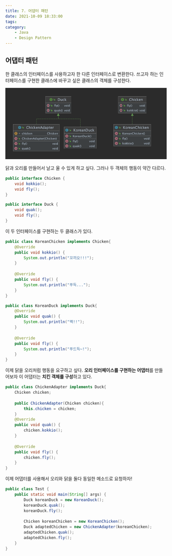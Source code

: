 ```yaml
---
title: 7. 어댑터 패턴
date: 2021-10-09 18:33:00
tags:
category:
    - Java
    - Design Pattern
---
```

## 어댑터 패턴
한 클래스의 인터페이스를 사용하고자 한 다른 인터페이스로 변환한다.
쓰고자 하는 인터페이스를 구현한 클래스에 바꾸고 싶은 클래스의 객체를 구성한다.

![](/img/dp/dp7-1.png)

닭과 오리를 만들어서 날고 울 수 있게 하고 싶다.
그러나 두 객체의 행동이 약간 다르다.
```java
public interface Chicken {
    void kokkio();
    void fly();
}
```
```java
public interface Duck {
    void quak();
    void fly();
}
```

이 두 인터페이스를 구현하는 두 클래스가 있다.
```java
public class KoreanChicken implements Chicken{
    @Override
    public void kokkio() {
        System.out.println("꼬끼오!!!");
    }

    @Override
    public void fly() {
        System.out.println("푸득...");
    }
}
```
```java
public class KoreanDuck implements Duck{
    @Override
    public void quak() {
        System.out.println("꽥!!");
    }

    @Override
    public void fly() {
        System.out.println("푸드득~!");
    }
}
```

이제 닭을 오리처럼 행동을 요구하고 싶다.
**오리 인터페이스를 구현하는 어댑터**를 만들어보자
이 어댑터는 **치킨 객체를 구성**하고 있다.
```java
public class ChickenAdapter implements Duck{
    Chicken chicken;

    public ChickenAdapter(Chicken chicken){
        this.chicken = chicken;
    }
    @Override
    public void quak() {
        chicken.kokkio();
    }

    @Override
    public void fly() {
        chicken.fly();
    }
}
```


이제 어댑터를 사용해서 오리와 닭을 둘다 동일한 메소드로 요청하자!
```java
public class Test {
    public static void main(String[] args) {
        Duck koreanDuck = new KoreanDuck();
        koreanDuck.quak();
        koreanDuck.fly();

        Chicken koreanChicken = new KoreanChicken();
        Duck adaptedChicken = new ChickenAdapter(koreanChicken);
        adaptedChicken.quak();
        adaptedChicken.fly();
    }
}
```